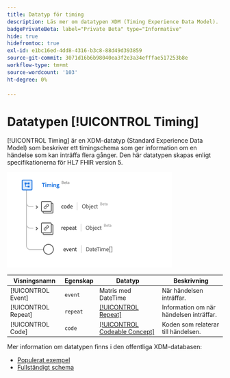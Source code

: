 ```yaml
---
title: Datatyp för timing
description: Läs mer om datatypen XDM (Timing Experience Data Model).
badgePrivateBeta: label="Private Beta" type="Informative"
hide: true
hidefromtoc: true
exl-id: e1bc16ed-4dd8-4316-b3c8-88d49d393859
source-git-commit: 3071d16b6b98040ea3f2e3a34efffae517253b8e
workflow-type: tm+mt
source-wordcount: '103'
ht-degree: 0%

---
```


# Datatypen [!UICONTROL Timing]

[!UICONTROL Timing] är en XDM-datatyp (Standard Experience Data Model) som beskriver ett timingschema som ger information om en händelse som kan inträffa flera gånger. Den här datatypen skapas enligt specifikationerna för HL7 FHIR version 5.

![Datatypsstruktur för timing](../../../images/healthcare/data-types/timing.png)

| Visningsnamn | Egenskap | Datatyp | Beskrivning |
| --- | --- | --- | --- |
| [!UICONTROL Event] | `event` | Matris med DateTime | När händelsen inträffar. |
| [!UICONTROL Repeat] | `repeat` | [[!UICONTROL Repeat]](../data-types/repeat.md) | Information om när händelsen inträffar. |
| [!UICONTROL Code] | `code` | [[!UICONTROL Codeable Concept]](../data-types/codeable-concept.md) | Koden som relaterar till händelsen. |

Mer information om datatypen finns i den offentliga XDM-databasen:

* [Populerat exempel](https://github.com/adobe/xdm/blob/master/extensions/industry/healthcare/fhir/datatypes/timing.example.1.json)
* [Fullständigt schema](https://github.com/adobe/xdm/blob/master/extensions/industry/healthcare/fhir/datatypes/timing.schema.json)

